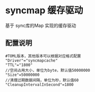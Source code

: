 # syncmap 缓存驱动

基于 sync库的Map 实现的缓存驱动

## 配置说明

    #TOML版本，其他版本可以根据对应格式配置
    "Driver"="syncmapcache"
    "TTL"="1800"
    //空间占用大小，单位为byte，默认值50000000
    "Size"=50000000
    //清理过期数据间隔，单位为秒，默认值60
	"CleanupIntervalInSecond"=1800